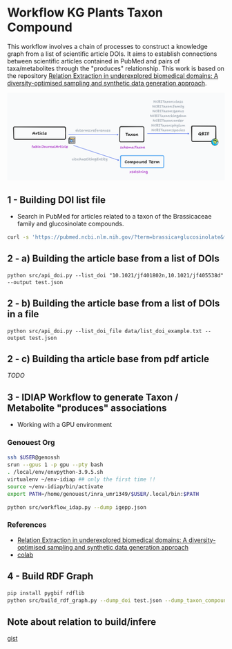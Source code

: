 # Workflow KG Plants Taxon Compound

This workflow involves a chain of processes to construct a knowledge graph from a list of scientific article DOIs. It aims to establish connections between scientific articles contained in PubMed and pairs of taxa/metabolites through the "produces" relationship. This work is based on the repository [Relation Extraction in underexplored biomedical domains: A diversity-optimised sampling and synthetic data generation approach](https://github.com/idiap/abroad-re).

[![RDF Model](img/model_kg_plant_taxon_compound.png)](https://www.tldraw.com/v/IXSiv3uYFx3t3X2U6On8C?v=0,0,1920,921&p=page)

## 1 - Building DOI list file

- Search in PubMed for articles related to a taxon of the Brassicaceae family and glucosinolate compounds.

```bash
curl -s 'https://pubmed.ncbi.nlm.nih.gov/?term=brassica+glucosinolate&format=pubmed&size=200' | grep "\[doi\]" | cut -d" " -f3 > data/brassicale_glucosinolate.txt
```

## 2 - a) Building the article base from a list of DOIs

```
python src/api_doi.py --list_doi "10.1021/jf401802n,10.1021/jf405538d" --output test.json
```
## 2 - b) Building the article base from a list of DOIs in a file

```
python src/api_doi.py --list_doi_file data/list_doi_example.txt --output test.json
```

## 2 - c) Building tha article base from pdf article

*TODO*

## 3 - IDIAP Workflow to generate Taxon / Metabolite "produces" associations

- Working with a GPU environment

### Genouest Org

```bash
ssh $USER@genossh
srun --gpus 1 -p gpu --pty bash
. /local/env/envpython-3.9.5.sh
virtualenv ~/env-idiap ## only the first time !!
source ~/env-idiap/bin/activate 
export PATH=/home/genouest/inra_umr1349/$USER/.local/bin:$PATH
```

```bash
python src/workflow_idap.py --dump igepp.json
```

### References

- [Relation Extraction in underexplored biomedical domains: A diversity-optimised sampling and synthetic data generation approach](https://github.com/idiap/abroad-re)
- [colab](https://colab.research.google.com/github/idiap/abroad-re/blob/main/notebooks/inference.ipynb#scrollTo=6yPr04vYVoVE)

## 4 - Build RDF Graph

```bash
pip install pygbif rdflib
python src/build_rdf_graph.py --dump_doi test.json --dump_taxon_compound test_taxon_metabolite_associations_idiap.json
```

## Note about relation to build/infere

[gist](https://gist.github.com/ofilangi/b28b3da329f688fe32082e6418da79a0)
